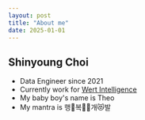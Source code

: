 ```yaml
---
layout: post
title: "About me"
date: 2025-01-01
---
```

## **Shinyoung Choi**
- Data Engineer since 2021
- Currently work for <a href="http://wertcorp.com">Wert Intelligence</a>
- My baby boy's name is Theo
- My mantra is 행💝복👩‍💻개😻발